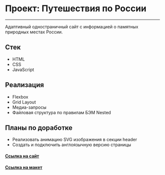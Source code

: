 # Проект: Путешествия по России
---

Адаптивный одностраничный сайт с информацией о памятных природных местах России.

## Стек
* HTML
* CSS
* JavaScript

## Реализация
* Flexbox
* Grid Layout
* Медиа-запросы
* Файловая структура по правилам БЭМ Nested

## Планы по доработке
* Реализовать анимацию SVG изображения в секции header
* Создать и подключить англоязычную версию страницы

#### [Ссылка на сайт](https://daryamakavchik.github.io/russian-travel/)
#### [Ссылка на макет](https://www.figma.com/file/5S2WSbEFL6awjVWJ0NWL8Q/Sprint-3_-Russia-_-desktop-%2B-mobile?node-id=62863%3A634)